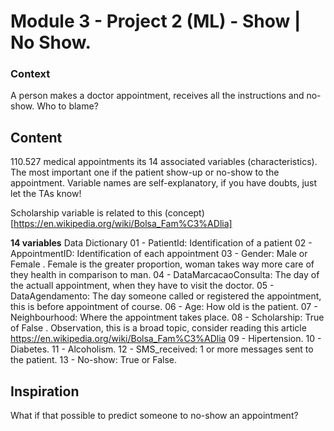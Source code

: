 # Module 3 - Project 2 (ML) - Show | No Show.

### Context
A person makes a doctor appointment, receives all the instructions and no-show. Who to blame?


## Content
110.527 medical appointments its 14 associated variables (characteristics). The most important one if the patient show-up or no-show to the appointment. Variable names are self-explanatory, if you have doubts, just let the TAs know!

Scholarship variable is related to this (concept)[https://en.wikipedia.org/wiki/Bolsa_Fam%C3%ADlia]

**14 variables**
Data Dictionary
01 - PatientId: Identification of a patient
02 - AppointmentID: Identification of each appointment
03 - Gender: Male or Female . Female is the greater proportion, woman takes way more care of they health in comparison to man.
04 - DataMarcacaoConsulta: The day of the actuall appointment, when they have to visit the doctor.
05 - DataAgendamento: The day someone called or registered the appointment, this is before appointment of course.
06 - Age: How old is the patient.
07 - Neighbourhood: Where the appointment takes place.
08 - Scholarship: True of False . Observation, this is a broad topic, consider reading this article https://en.wikipedia.org/wiki/Bolsa_Fam%C3%ADlia
09 - Hipertension.
10 - Diabetes.
11 - Alcoholism.
12 - SMS_received: 1 or more messages sent to the patient.
13 - No-show: True or False.

## Inspiration
What if that possible to predict someone to no-show an appointment?
